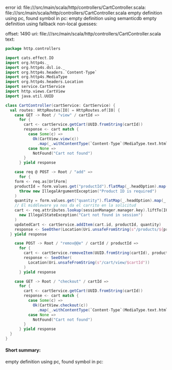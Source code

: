 error id: file://<WORKSPACE>/src/main/scala/http/controllers/CartController.scala:
file://<WORKSPACE>/src/main/scala/http/controllers/CartController.scala
empty definition using pc, found symbol in pc: 
empty definition using semanticdb
empty definition using fallback
non-local guesses:

offset: 1490
uri: file://<WORKSPACE>/src/main/scala/http/controllers/CartController.scala
text:
```scala
package http.controllers

import cats.effect.IO
import org.http4s._
import org.http4s.dsl.io._
import org.http4s.headers.`Content-Type`
import org.http4s.MediaType
import org.http4s.headers.Location
import service.CartService
import http.views.CartView
import java.util.UUID

class CartController(cartService: CartService) {
  val routes: HttpRoutes[IO] = HttpRoutes.of[IO] {
    case GET -> Root / "view" / cartId =>
      for {
        cart <- cartService.getCart(UUID.fromString(cartId))
        response <- cart match {
          case Some(c) =>
            Ok(CartView.view(c))
              .map(_.withContentType(`Content-Type`(MediaType.text.html)))
          case None =>
            NotFound("Cart not found")
        }
      } yield response

    case req @ POST -> Root / "add" =>
      for {
    form <- req.as[UrlForm]
    productId = form.values.get("productId").flatMap(_.headOption).map(_.toInt).getOrElse(
      throw new IllegalArgumentException("Product ID is required")
    )
    quantity = form.values.get("quantity").flatMap(_.headOption).map(_.toInt).getOrElse(1)
    // El middleware ya nos da el carrito en la solicitud
    cart <- req.attributes.lookup(sessionManager.manager.key).liftTo[IO](
      new IllegalStateException("Cart not found in session")
    )
    updatedCart <- cartService.addItem(cart.id, productId, quantity)
    response <- SeeOther(Location(Uri.unsafeFromString(s"/products/${productId}")))
  } yield response

    case POST -> Root / "remov@@e" / cartId / productId =>
      for {
        cart <- cartService.removeItem(UUID.fromString(cartId), productId.toInt)
        response <- SeeOther(
          Location(Uri.unsafeFromString(s"/cart/view/$cartId"))
        )
      } yield response

    case GET -> Root / "checkout" / cartId =>
      for {
        cart <- cartService.getCart(UUID.fromString(cartId))
        response <- cart match {
          case Some(c) =>
            Ok(CartView.checkout(c))
              .map(_.withContentType(`Content-Type`(MediaType.text.html)))
          case None =>
            NotFound("Cart not found")
        }
      } yield response
  }
}

```


#### Short summary: 

empty definition using pc, found symbol in pc: 